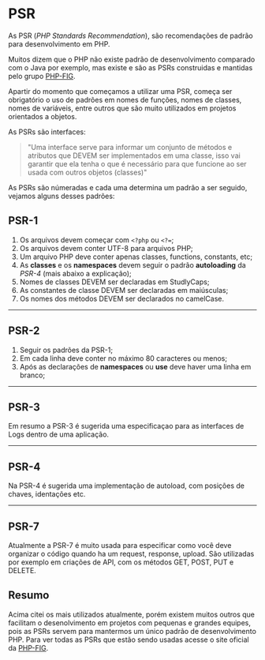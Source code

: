 # PSR

As PSR (_PHP Standards Recommendation_), são recomendações de padrão para desenvolvimento em PHP.

Muitos dizem que o PHP não existe padrão de desenvolvimento comparado com o Java por exemplo, mas existe e são as PSRs construidas e mantidas pelo grupo [PHP-FIG](https://www.php-fig.org/).

Apartir do momento que começamos a utilizar uma PSR, começa ser obrigatório o uso de padrões em nomes de funções, nomes de classes, nomes de variáveis, entre outros que são muito utilizados em projetos orientados a objetos.

As PSRs são interfaces:

> "Uma interface serve para informar um conjunto de métodos e atributos que DEVEM ser implementados em uma classe, isso vai garantir que ela tenha o que é necessário para que funcione ao ser usada com outros objetos (classes)"

As PSRs são númeradas e cada uma determina um padrão a ser seguido, vejamos alguns desses padrões:

## PSR-1

1. Os arquivos devem começar com ``` <?php ``` ou ``` <?= ```;
2. Os arquivos devem conter UTF-8 para arquivos PHP;
3. Um arquivo PHP deve conter apenas classes, functions, constants, etc;
4. As **classes** e os **namespaces** devem seguir o padrão **autoloading** da _PSR-4_ (mais abaixo a explicação);
5. Nomes de classes DEVEM ser declaradas em StudlyCaps;
6. As constantes de classe DEVEM ser declaradas em maiúsculas;
7. Os nomes dos métodos DEVEM ser declarados no camelCase.

<hr>

## PSR-2

1. Seguir os padrões da PSR-1;
3. Em cada linha deve conter no máximo 80 caracteres ou menos;
4. Após as declarações de **namespaces** ou **use** deve haver uma linha em branco;

<hr>

## PSR-3

Em resumo a PSR-3 é sugerida uma especificaçao para as interfaces de Logs dentro de uma aplicação.

<hr>

## PSR-4

Na PSR-4 é sugerida uma implementação de autoload, com posições de chaves, identações etc.

<hr>

## PSR-7

Atualmente a PSR-7 é muito usada para especificar como você deve organizar o código quando ha um request, response, upload. São utilizadas por exemplo em criações de API, com os métodos GET, POST, PUT e DELETE.

## Resumo

Acima citei os mais utilizados atualmente, porém existem muitos outros que facilitam o desenolvimento em projetos com pequenas e grandes equipes, pois as PSRs servem para mantermos um único padrão de desenvolvimento PHP. Para ver todas as PSRs que estão sendo usadas acesse o site oficial da [PHP-FIG](https://www.php-fig.org/psr/).